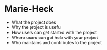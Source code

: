 # Marie-Heck

- What the project does
- Why the project is useful
- How users can get started with the project
- Where users can get help with your project
- Who maintains and contributes to the project
